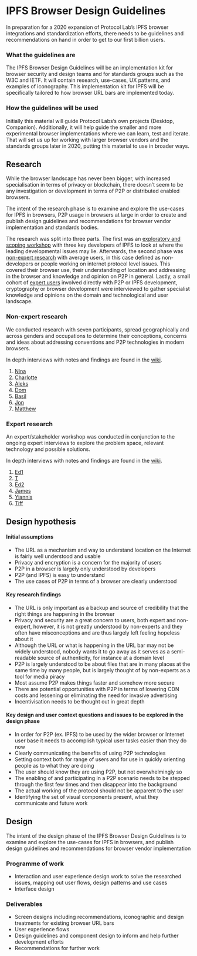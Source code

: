 
# IPFS Browser Design Guidelines

In preparation for a 2020 expansion of Protocol Lab’s IPFS browser integrations and standardization efforts, there needs to be guidelines and recommendations on hand in order to get to our first billion users.

### What the guidelines are

The IPFS Browser Design Guidelines will be an implementation kit for browser security and design teams and for standards groups such as the W3C and IETF. It will contain research, use-cases, UX patterns, and examples of iconography. This implementation kit for IPFS will be specifically tailored to how browser URL bars are implemented today.

### How the guidelines will be used

Initially this material will guide Protocol Labs’s own projects (Desktop, Companion). Additionally, it will help guide the smaller and more experimental browser implementations where we can learn, test and iterate. That will set us up for working with larger browser vendors and the standards groups later in 2020, putting this material to use in broader ways.

## Research

While the browser landscape has never been bigger, with increased specialisation in terms of privacy or blockchain, there doesn’t seem to be any investigation or development in terms of P2P or distributed enabled browsers. 

The intent of the research phase is to examine and explore the use-cases for IPFS in browsers, P2P usage in browsers at large in order to create and publish design guidelines and recommendations for browser vendor implementation and standards bodies.

The research was split into three parts. The first was an [exploratory and scoping workshop][1] with three key developers of IPFS to look at where the leading developmental issues may lie. Afterwards, the second phase was [non-expert research][2] with average users, in this case defined as non-developers or people working on internet protocol level issues. This covered their browser use, their understanding of location and addressing in the browser and knowledge and opinion on P2P in general. Lastly, a small cohort of [expert users][3] involved directly with P2P or IPFS development, cryptography or browser development were interviewed to gather specialist knowledge and opinions on the domain and technological and user landscape.

### Non-expert research

We conducted research with seven participants, spread geographically and across genders and occupations to determine their conceptions, concerns and ideas about addressing conventions and P2P technologies in modern browsers. 

In depth interviews with notes and findings are found in the [wiki][4].

1. [Nina][5]
2. [Charlotte][6]
3. [Aleks][7]
4. [Dom][8]
5. [Basil][9]
6. [Jon][10]
7. [Matthew][11]

### Expert research

An expert/stakeholder workshop was conducted in conjunction to the ongoing expert interviews to explore the problem space, relevant technology and possible solutions.

In depth interviews with notes and findings are found in the [wiki][12].

1. [Ed1][13]
2. [T][14]
3. [Ed2][15]
4. [James][16]
5. [Yiannis][17]
6. [Tiff][18]

## Design hypothesis

#### Initial assumptions

- The URL as a mechanism and way to understand location on the Internet is fairly well understood and usable
- Privacy and encryption is a concern for the majority of users
- P2P in a browser is largely only understood by developers
- P2P (and IPFS) is easy to understand
- The use cases of P2P in terms of a browser are clearly understood

#### Key research findings

- The URL is only important as a backup and source of credibility that the right things are happening in the browser
- Privacy and security are a great concern to users, both expert and non-expert, however, it is not greatly understood by non-experts and they often have misconceptions and are thus largely left feeling hopeless about it
- Although the URL or what is happening in the URL bar may not be widely understood, nobody wants it to go away as it serves as a semi-readable source of authenticity, for instance at a domain level
- P2P is largely understood to be about files that are in many places at the same time by many people, but is largely thought of by non-experts as a tool for media piracy
- Most assume P2P makes things faster and somehow more secure
- There are potential opportunities with P2P in terms of lowering CDN costs and lessening or eliminating the need for invasive advertising
- Incentivisation needs to be thought out in great depth

#### Key design and user context questions and issues to be explored in the design phase

- In order for P2P (ex. IPFS) to be used by the wider browser or Internet user base it needs to accomplish typical user tasks easier than they do now
- Clearly communicating the benefits of using P2P technologies
- Setting context both for range of users and for use in quickly orienting people as to what they are doing
- The user should know they are using P2P, but not overwhelmingly so
- The enabling of and participating in a P2P scenario needs to be stepped through the first few times and then disappear into the background
- The actual working of the protocol should not be apparent to the user
- Identifying the set of visual components present, what they communicate and future work

## Design

The intent of the design phase of the IPFS Browser Design Guidelines is to examine and explore the use-cases for IPFS in browsers, and publish design guidelines and recommendations for browser vendor implementation

### Programme of work

- Interaction and user experience design work to solve the researched issues, mapping out user flows, design patterns and use cases
- Interface design

### Deliverables

- Screen designs including recommendations, iconographic and design treatments for existing browser URL bars
- User experience flows
- Design guidelines and component design to inform and help further development efforts
- Recommendations for further work

[1]:	https://github.com/ipfs/browser-design-guidelines/wiki/Stakeholders-workshop
[2]:	https://github.com/ipfs/browser-design-guidelines/wiki
[3]:	https://github.com/ipfs/browser-design-guidelines/wiki
[4]:	https://github.com/ipfs/browser-design-guidelines/wiki#non-expert-interviews
[5]:	https://github.com/ipfs/browser-design-guidelines/wiki/Interview-Nina
[6]:	https://github.com/ipfs/browser-design-guidelines/wiki/Interview-Charlotte
[7]:	https://github.com/ipfs/browser-design-guidelines/wiki/Interview-Aleks
[8]:	https://github.com/ipfs/browser-design-guidelines/wiki/Interview-Dom
[9]:	https://github.com/ipfs/browser-design-guidelines/wiki/Interview-Basil
[10]:	https://github.com/ipfs/browser-design-guidelines/wiki/Interview-Jon
[11]:	https://github.com/ipfs/browser-design-guidelines/wiki/Interview-Matthew
[12]:	https://github.com/ipfs/browser-design-guidelines/wiki#expert-interviews
[13]:	https://github.com/ipfs/browser-design-guidelines/wiki/Interview-Ed1
[14]:	https://github.com/ipfs/browser-design-guidelines/wiki/Interview-T
[15]:	https://github.com/ipfs/browser-design-guidelines/wiki/Interview-Ed2
[16]:	https://github.com/ipfs/browser-design-guidelines/wiki/Interview-James
[17]:	https://github.com/ipfs/browser-design-guidelines/wiki/Interview-Yiannis
[18]:	https://github.com/ipfs/browser-design-guidelines/wiki/Interview-Tiff
